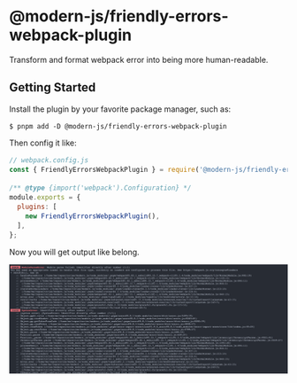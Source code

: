 # @modern-js/friendly-errors-webpack-plugin

Transform and format webpack error into being more human-readable.

## Getting Started

Install the plugin by your favorite package manager, such as:

```shell
$ pnpm add -D @modern-js/friendly-errors-webpack-plugin
```

Then config it like:

```js
// webpack.config.js
const { FriendlyErrorsWebpackPlugin } = require('@modern-js/friendly-errors-webpack-plugin');

/** @type {import('webpack').Configuration} */
module.exports = {
  plugins: [
    new FriendlyErrorsWebpackPlugin(),
  ],
};
```

Now you will get output like belong.

![screenshot](assets/c6f14fbfb6c8fe734df7979f079d18c36e11be9f.png)
